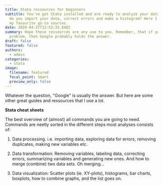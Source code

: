 ```yaml
---
title: Stata ressources for beginners
subtitle: You've got Stata installed and are ready to analyze your data. But how
  do you import your data, correct errors and make a histogram? Here I'll share
  my favourite go-to sources.
date: 2020-04-27T12:53:33.840Z
summary: Hope these ressources are any use to you. Remember, that if you have a
  problem, then Google probably holds the answer.
draft: false
featured: false
authors:
  - admin
categories:
  - stata
image:
  filename: featured
  focal_point: Smart
  preview_only: false
---
```

Whatever the question, "Google" is usually the answer. But here are some other great guides and ressources that I use a lot.



**Stata cheat sheets**

The best overview of (almost) all commands you are going to need. Commands are neetly sorted in the different steps most analyses consists of: 

1) Data processing. i.e. importing data, exploring data for errors, removing duplicates, making new variables etc. 

2) Data transformation: Removing variables, labeling data, correcting errors, summarizing variables and generating new ones. And how to merge (combine) two data sets. Oh merging...

3) Data visualization: Scatter plots (ie. XY-plots), histograms, bar charts, boxplots, how to combine graphs, and the list goes on.